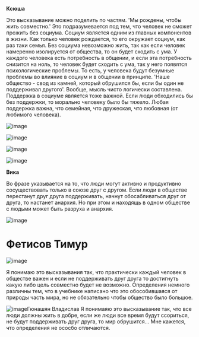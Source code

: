 **Ксюша**

Это высказывание можно поделить по частям.
'Мы рождены, чтобы жить совместно.'
Это подразумевается под тем, что человек не сможет прожить
без социума. Социум является одним из главных компонентов в жизни.
Как только человек рождается, то его окружает социум, как раз таки семья.
Без социума невозможно жить, так как если человек намеренно изолируется от общества,
то он будет сходить с ума. У каждого человека есть потребность в общении, и если эта потребность
снизится на ноль, то человек будет сходить с ума, так у него появятся психологические проблемы.
То есть, у человека будут безумные проблемы во влияние в социум и в общении в принципе.
'Наше общество - свод из камней, который обрушился бы, если бы один не поддерживал другого'.
Вообще, мысль чисто логически составлена. Поддержка в социуме является тоже важной.
Если люди обходились бы без поддержки, то морально человеку было бы тяжело. 
Любая поддержка важна, что семейная, что дружеская, что любовная (от любимого человека).

![image](https://github.com/user-attachments/assets/a4ff1332-a48a-43ce-8382-860094fcafef)

![image](https://github.com/user-attachments/assets/33d80e23-0e31-4300-86b9-e044f348af12)

![image](https://github.com/user-attachments/assets/9ebc6e8a-b258-45bf-97f4-29125c8592e5)

![image](https://github.com/user-attachments/assets/eb017cbd-486b-4942-a319-784ae8af65a5)



**Вика**

Во фразе указывается на то, что люди могут активно и продуктивно сосуществовать только в союзе друг с другом. Если люди в обществе перестанут друг друга поддерживать, начнут обосабливаться друг от друга, то настанет анархия. Но при этом и находящь в одном обществе с людьми может быть разруха и анархия.

![image](https://github.com/user-attachments/assets/3b209945-f930-42b5-8c0e-c63e96b842f6)

# Фетисов Тимур
![image](https://github.com/user-attachments/assets/47cfb0e8-ec9e-4935-af3a-e4a79fe82fd9)

Я понимаю это высказывания так, что практически каждый человек в обществе важен и если не поддерживать друг друга то достигнуть какую либо цель совместно будет не возможно. Определения немного различны тем, что в учебнике написано что это обособившаяся от природы часть мира, но не обязательно чтобы общество было большое.

![image](https://github.com/user-attachments/assets/c2177e85-bfd5-4a08-b59b-699eff952893)Гюнашян Владислав
Я понимаяю это высказывание так, что все люди должны жить в добре, если же люди все время будут ссориться, не будут поддерживать друг друга, то мир обрушится...
Мне кажется, что определения не ососбо отличаются.

